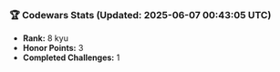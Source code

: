 ### 🏆 Codewars Stats (Updated: 2025-06-07 00:43:05 UTC)

- **Rank:** 8 kyu
- **Honor Points:** 3
- **Completed Challenges:** 1
